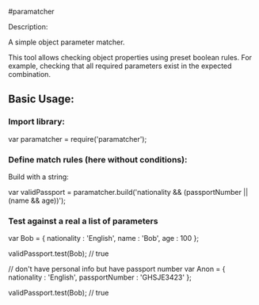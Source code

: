 #paramatcher

Description:

A simple object parameter matcher.

This tool allows checking object properties using preset boolean
rules. For example, checking that all required parameters exist in the
expected combination.

## Basic Usage:

### Import library:

var paramatcher = require('paramatcher');

### Define match rules (here without conditions):

Build with a string:

var validPassport = paramatcher.build('nationality && (passportNumber || (name && age))');

### Test against a real a list of parameters

var Bob =  {
    nationality : 'English',
    name : 'Bob',
    age : 100
};

validPassport.test(Bob); // true

// don't have personal info but have passport number
var Anon =  {
    nationality : 'English',
    passportNumber : 'GHSJE3423'
};

validPassport.test(Bob); // true
